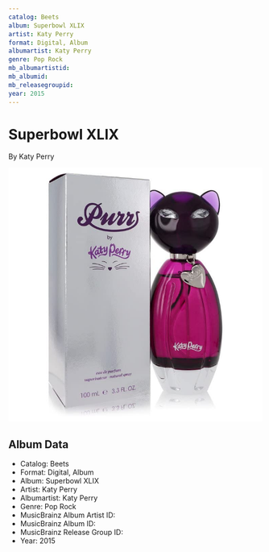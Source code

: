 ```yaml
---
catalog: Beets
album: Superbowl XLIX
artist: Katy Perry
format: Digital, Album
albumartist: Katy Perry
genre: Pop Rock
mb_albumartistid: 
mb_albumid: 
mb_releasegroupid: 
year: 2015
---
```


# Superbowl XLIX

By Katy Perry

![](../../assets/beetscovers/Katy_Perry-Superbowl_XLIX.jpg)

## Album Data

- Catalog: Beets
- Format: Digital, Album
- Album: Superbowl XLIX
- Artist: Katy Perry
- Albumartist: Katy Perry
- Genre: Pop Rock
- MusicBrainz Album Artist ID: 
- MusicBrainz Album ID: 
- MusicBrainz Release Group ID: 
- Year: 2015

